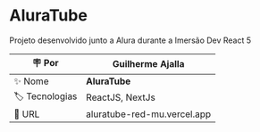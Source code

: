 # AluraTube

Projeto desenvolvido junto a Alura durante a Imersão Dev React 5

| :placard: Por |  Guilherme Ajalla   |
| -------------  | --- |
| :sparkles: Nome        | **AluraTube**
| :label: Tecnologias | ReactJS, NextJs
| :rocket: URL         | aluratube-red-mu.vercel.app

<!-- Inserir imagem com a #vitrinedev ao final do link -->
<!-- ![](https://via.placeholder.com/1200x500.png?text=imagem+lindona+do+meu+projeto#vitrinedev -->

<!-- ## Detalhes do projeto

Textos e imagens que descrevam seu projeto, suas conquistas, seus desafios, próximos passos, etc... -->
